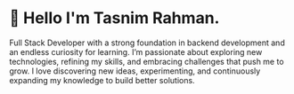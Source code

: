 
# 💫 Hello I'm Tasnim Rahman.
Full Stack Developer with a strong foundation in backend development and an endless curiosity for learning. I’m passionate about exploring new technologies, refining my skills, and embracing challenges that push me to grow. I love discovering new ideas, experimenting, and continuously expanding my knowledge to build better solutions.
